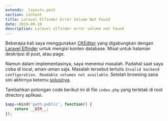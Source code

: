 ```yaml
---
extends: _layouts.post
section: content
title: Laravel Elfinder Error Volume Not Found
date: 2019-09-10
description: Laravel elfinder error volume not found
---
```


Beberapa kali saya menggunakan [CKEditor](https://ckeditor.com/) yang digabungkan dengan [Laravel Elfinder](https://github.com/barryvdh/laravel-elfinder) untuk mengisi konten database. Misal untuk halaman deskripsi di post, atau page.

Namun dalam implementasinya, saya menemui masalah. Padahal saat saya coba di local, aman-aman saja. Masalah tersebut tertulis `Invalid backend configuration. Readable volumes not available`. Setelah browsing sana sini akhirnya ketemu [solusinya](https://laracasts.com/discuss/channels/general-discussion/laravel-elfinder-does-not-work-after-renaming-public-folder-to-public-html-on-the-server).

Tambahkan potongan code berikut ini di file `index.php` yang terletak di root directory aplikasi.

```php
$app->bind('path.public', function() {
    return __DIR__;
});
```